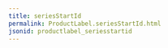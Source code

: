```yaml
---
title: seriesStartId
permalink: ProductLabel.seriesStartId.html
jsonid: productlabel_seriesstartid
---
```

